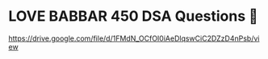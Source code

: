 # LOVE BABBAR 450 DSA Questions 🍎
https://drive.google.com/file/d/1FMdN_OCfOI0iAeDlqswCiC2DZzD4nPsb/view
